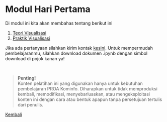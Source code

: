 <h1>Modul Hari Pertama</h1>
<p>Di modul ini kita akan membahas tentang berikut ini</p>
<ol>
    <li><a href="https://github.com/AbelKristanto/learning-course/blob/main/proa2022/day-1/ggplotPROA.pdf">Teori Visualisasi</a></li>
    <li><a href="https://nbviewer.org/github/AbelKristanto/learning-course/blob/main/proa2022/day-1/day1proa_visualisasi.ipynb">Praktik Visualisasi</a></li>
</ol>

Jika ada pertanyaan silahkan kirim kontak [kesini](https://id.linkedin.com/in/abelkristanto/in). Untuk mempermudah pembelajaranmu, silahkan download dokumen .ipynb dengan simbol download di pojok kanan ya!

</br>

>**Penting!**</br>Konten pelatihan ini yang digunakan hanya untuk kebutuhan pembelajaran PROA Kominfo. Diharapkan untuk tidak memproduksi kembali, memodifikasi, menyebarluaskan, atau mengeksploitasi konten ini dengan cara atau bentuk apapun tanpa persetujuan tertulis dari penulis.

[Kembali](https://github.com/AbelKristanto/learning-course/blob/main/proa2022/readme.MD)
